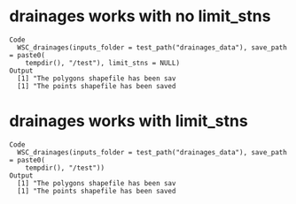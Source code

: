 # drainages works with no limit_stns

    Code
      WSC_drainages(inputs_folder = test_path("drainages_data"), save_path = paste0(
        tempdir(), "/test"), limit_stns = NULL)
    Output
      [1] "The polygons shapefile has been sav
      [1] "The points shapefile has been saved

# drainages works with limit_stns

    Code
      WSC_drainages(inputs_folder = test_path("drainages_data"), save_path = paste0(
        tempdir(), "/test"))
    Output
      [1] "The polygons shapefile has been sav
      [1] "The points shapefile has been saved

